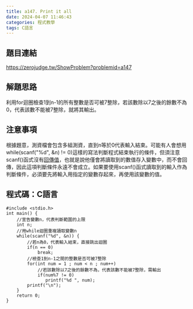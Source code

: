 ```yaml
---
title: a147. Print it all
date: 2024-04-07 11:46:43
categories: 程式教學
tags: C語言
---
```

## 題目連結
https://zerojudge.tw/ShowProblem?problemid=a147

## 解題思路
利用for迴圈檢查1到n-1的所有整數是否可被7整除，若該數除以7之後的餘數不為0，代表該數不能被7整除，就將其輸出。

## 注意事項
根據題意，測資檔會包含多組測資，直到n等於0代表輸入結束。可能有人會想用while(scanf("%d", &n) != 0)這樣的寫法判斷程式結束執行的條件，但須注意scanf()函式沒有[回傳值](https://noah-0831.github.io/a002-%E7%B0%A1%E6%98%93%E5%8A%A0%E6%B3%95/)，也就是說他僅會將讀取到的數值存入變數中，而不會回傳，因此這項判斷條件永遠不會成立。如果要使用scanf()函式讀取到的輸入作為判斷條件，必須要先將輸入用指定的變數存起來，再使用該變數的值。

<!-- more -->

## 程式碼：C語言
```C==
#include <stdio.h>
int main() {
    //宣告變數n，代表判斷範圍的上限
    int n;
    //用while迴圈重複讀取變數n
    while(scanf("%d", &n)) {
        //若n為0，代表輸入結束，直接跳出迴圈
        if(n == 0)
            break;
        //檢查1到n-1之間的整數是否可被7整除
        for(int num = 1 ; num < n ; num++)
            //若該數除以7之後的餘數不為，代表該數不能被7整除，需輸出
            if(num%7 != 0)
               printf("%d ", num);
        printf("\n");
    }
    return 0;
}
```

